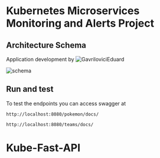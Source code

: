 # Kubernetes Microservices Monitoring and Alerts Project
## Architecture Schema

Application development by ![GavriloviciEduard](https://github.com/GavriloviciEduard)

![schema](https://github.com/GavriloviciEduard/fastapi-microservices/blob/master/res/Database%20Schema%20Draft%201.jpg)

## Run and test

To test the endpoints you can access swagger at 

```
http://localhost:8080/pokemon/docs/
```
```
http://localhost:8080/teams/docs/
```
# Kube-Fast-API
